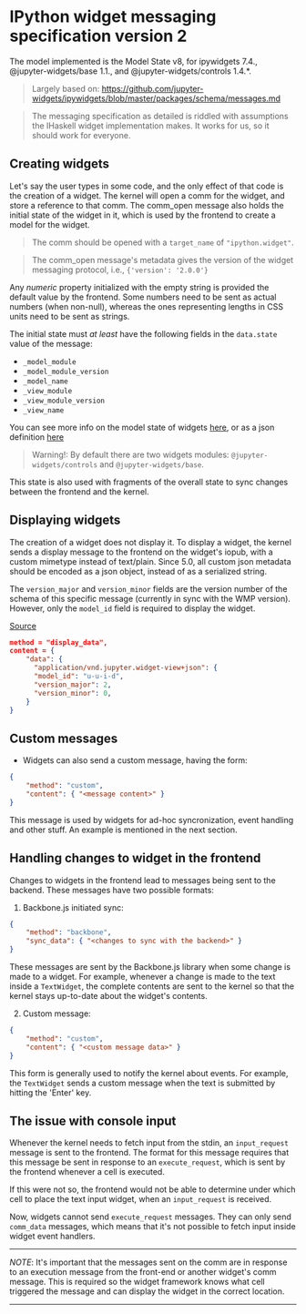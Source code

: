 # IPython widget messaging specification version 2

The model implemented is the Model State v8, for ipywidgets 7.4., @jupyter-widgets/base 1.1., and @jupyter-widgets/controls 1.4.*.

> Largely based on: https://github.com/jupyter-widgets/ipywidgets/blob/master/packages/schema/messages.md

> The messaging specification as detailed is riddled with assumptions the IHaskell widget
> implementation makes. It works for us, so it should work for everyone.

## Creating widgets

Let's say the user types in some code, and the only effect of that code is the creation of a widget.
The kernel will open a comm for the widget, and store a reference to that comm. The comm_open message
also holds the initial state of the widget in it, which is used by the frontend to create a model for
the widget.

> The comm should be opened with a `target_name` of `"ipython.widget"`.

> The comm_open message's metadata gives the version of the widget messaging protocol, i.e., `{'version': '2.0.0'}`

Any *numeric* property initialized with the empty string is provided the default value by the
frontend. Some numbers need to be sent as actual numbers (when non-null), whereas the ones representing
lengths in CSS units need to be sent as strings.

The initial state must *at least* have the following fields in the `data.state` value of the message:

  - `_model_module`
  - `_model_module_version`
  - `_model_name`
  - `_view_module`
  - `_view_module_version`
  - `_view_name`

You can see more info on the model state of widgets [here](https://github.com/jupyter-widgets/ipywidgets/blob/master/packages/schema/jupyterwidgetmodels.v8.md), or as a json definition [here](https://github.com/jupyter-widgets/ipywidgets/blob/79312fb164e058c3a2fddd9f3ef35493515ed64b/packages/schema/jupyterwidgetmodels.latest.json)

> Warning!: By default there are two widgets modules: `@jupyter-widgets/controls` and `@jupyter-widgets/base`.

This state is also used with fragments of the overall state to sync changes between the frontend and
the kernel.

## Displaying widgets

The creation of a widget does not display it. To display a widget, the kernel sends a display
message to the frontend on the widget's iopub, with a custom mimetype instead of text/plain. Since 5.0, all custom json metadata should be encoded as a json object, instead of as a serialized string.

The `version_major` and `version_minor` fields are the version number of the schema of this specific message
(currently in sync with the WMP version). However, only the `model_id` field is required to display the widget.

[Source](https://github.com/jupyter-widgets/ipywidgets/issues/3220)

```json
method = "display_data",
content = {
    "data": {
      "application/vnd.jupyter.widget-view+json": {
      "model_id": "u-u-i-d",
      "version_major": 2,
      "version_minor": 0,
    }
}
```

## Custom messages

* Widgets can also send a custom message, having the form:

```json
{
    "method": "custom",
    "content": { "<message content>" }
}
```

This message is used by widgets for ad-hoc syncronization, event handling and other stuff. An example
is mentioned in the next section.

## Handling changes to widget in the frontend

Changes to widgets in the frontend lead to messages being sent to the backend. These messages have
two possible formats:

1. Backbone.js initiated sync:

  ```json
  {
      "method": "backbone",
      "sync_data": { "<changes to sync with the backend>" }
  }
  ```

  These messages are sent by the Backbone.js library when some change is made to a widget. For
  example, whenever a change is made to the text inside a `TextWidget`, the complete contents are sent
  to the kernel so that the kernel stays up-to-date about the widget's contents.

2. Custom message:

  ```json
  {
      "method": "custom",
      "content": { "<custom message data>" }
  }
  ```

  This form is generally used to notify the kernel about events. For example, the `TextWidget` sends a
  custom message when the text is submitted by hitting the 'Enter' key.

## The issue with console input

Whenever the kernel needs to fetch input from the stdin, an `input_request` message is sent to the
frontend. The format for this message requires that this message be sent in response to an
`execute_request`, which is sent by the frontend whenever a cell is executed.

If this were not so, the frontend would not be able to determine under which cell to place the text
input widget, when an `input_request` is received.

Now, widgets cannot send `execute_request` messages. They can only send `comm_data` messages, which
means that it's not possible to fetch input inside widget event handlers.

---

*NOTE*: It's important that the messages sent on the comm are in response to an execution message
 from the front-end or another widget's comm message. This is required so the widget framework knows
 what cell triggered the message and can display the widget in the correct location.

---
